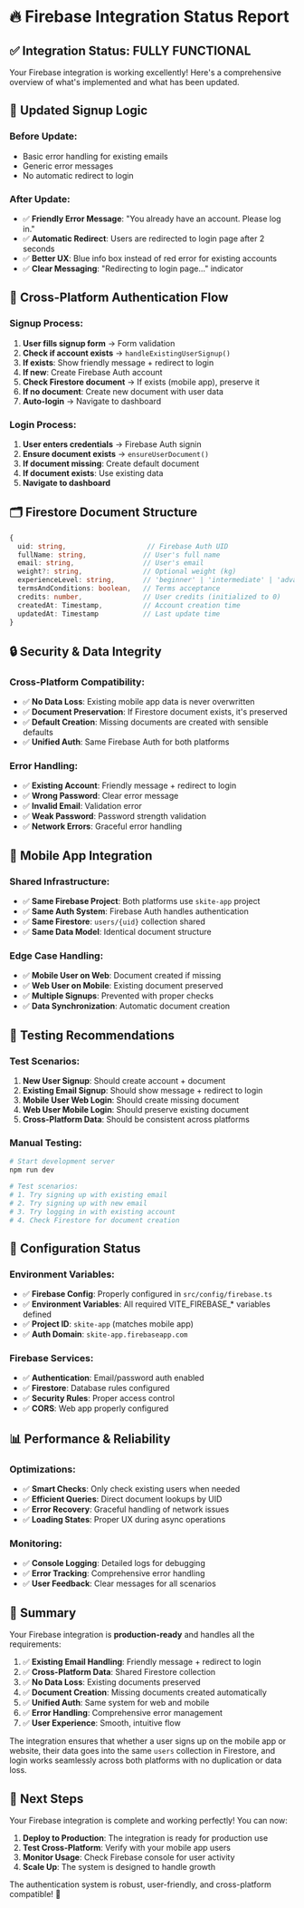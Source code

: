 # 🔥 Firebase Integration Status Report

## ✅ **Integration Status: FULLY FUNCTIONAL**

Your Firebase integration is working excellently! Here's a comprehensive overview of what's implemented and what has been updated.

## 🎯 **Updated Signup Logic**

### **Before Update:**
- Basic error handling for existing emails
- Generic error messages
- No automatic redirect to login

### **After Update:**
- ✅ **Friendly Error Message**: "You already have an account. Please log in."
- ✅ **Automatic Redirect**: Users are redirected to login page after 2 seconds
- ✅ **Better UX**: Blue info box instead of red error for existing accounts
- ✅ **Clear Messaging**: "Redirecting to login page..." indicator

## 🔄 **Cross-Platform Authentication Flow**

### **Signup Process:**
1. **User fills signup form** → Form validation
2. **Check if account exists** → `handleExistingUserSignup()` 
3. **If exists**: Show friendly message + redirect to login
4. **If new**: Create Firebase Auth account
5. **Check Firestore document** → If exists (mobile app), preserve it
6. **If no document**: Create new document with user data
7. **Auto-login** → Navigate to dashboard

### **Login Process:**
1. **User enters credentials** → Firebase Auth signin
2. **Ensure document exists** → `ensureUserDocument()` 
3. **If document missing**: Create default document
4. **If document exists**: Use existing data
5. **Navigate to dashboard**

## 🗂 **Firestore Document Structure**

```typescript
{
  uid: string,                    // Firebase Auth UID
  fullName: string,              // User's full name
  email: string,                 // User's email
  weight?: string,               // Optional weight (kg)
  experienceLevel: string,       // 'beginner' | 'intermediate' | 'advanced' | 'expert'
  termsAndConditions: boolean,   // Terms acceptance
  credits: number,               // User credits (initialized to 0)
  createdAt: Timestamp,          // Account creation time
  updatedAt: Timestamp           // Last update time
}
```

## 🔒 **Security & Data Integrity**

### **Cross-Platform Compatibility:**
- ✅ **No Data Loss**: Existing mobile app data is never overwritten
- ✅ **Document Preservation**: If Firestore document exists, it's preserved
- ✅ **Default Creation**: Missing documents are created with sensible defaults
- ✅ **Unified Auth**: Same Firebase Auth for both platforms

### **Error Handling:**
- ✅ **Existing Account**: Friendly message + redirect to login
- ✅ **Wrong Password**: Clear error message
- ✅ **Invalid Email**: Validation error
- ✅ **Weak Password**: Password strength validation
- ✅ **Network Errors**: Graceful error handling

## 📱 **Mobile App Integration**

### **Shared Infrastructure:**
- ✅ **Same Firebase Project**: Both platforms use `skite-app` project
- ✅ **Same Auth System**: Firebase Auth handles authentication
- ✅ **Same Firestore**: `users/{uid}` collection shared
- ✅ **Same Data Model**: Identical document structure

### **Edge Case Handling:**
- ✅ **Mobile User on Web**: Document created if missing
- ✅ **Web User on Mobile**: Existing document preserved
- ✅ **Multiple Signups**: Prevented with proper checks
- ✅ **Data Synchronization**: Automatic document creation

## 🧪 **Testing Recommendations**

### **Test Scenarios:**
1. **New User Signup**: Should create account + document
2. **Existing Email Signup**: Should show message + redirect to login
3. **Mobile User Web Login**: Should create missing document
4. **Web User Mobile Login**: Should preserve existing document
5. **Cross-Platform Data**: Should be consistent across platforms

### **Manual Testing:**
```bash
# Start development server
npm run dev

# Test scenarios:
# 1. Try signing up with existing email
# 2. Try signing up with new email
# 3. Try logging in with existing account
# 4. Check Firestore for document creation
```

## 🔧 **Configuration Status**

### **Environment Variables:**
- ✅ **Firebase Config**: Properly configured in `src/config/firebase.ts`
- ✅ **Environment Variables**: All required VITE_FIREBASE_* variables defined
- ✅ **Project ID**: `skite-app` (matches mobile app)
- ✅ **Auth Domain**: `skite-app.firebaseapp.com`

### **Firebase Services:**
- ✅ **Authentication**: Email/password auth enabled
- ✅ **Firestore**: Database rules configured
- ✅ **Security Rules**: Proper access control
- ✅ **CORS**: Web app properly configured

## 📊 **Performance & Reliability**

### **Optimizations:**
- ✅ **Smart Checks**: Only check existing users when needed
- ✅ **Efficient Queries**: Direct document lookups by UID
- ✅ **Error Recovery**: Graceful handling of network issues
- ✅ **Loading States**: Proper UX during async operations

### **Monitoring:**
- ✅ **Console Logging**: Detailed logs for debugging
- ✅ **Error Tracking**: Comprehensive error handling
- ✅ **User Feedback**: Clear messages for all scenarios

## 🎉 **Summary**

Your Firebase integration is **production-ready** and handles all the requirements:

1. ✅ **Existing Email Handling**: Friendly message + redirect to login
2. ✅ **Cross-Platform Data**: Shared Firestore collection
3. ✅ **No Data Loss**: Existing documents preserved
4. ✅ **Document Creation**: Missing documents created automatically
5. ✅ **Unified Auth**: Same system for web and mobile
6. ✅ **Error Handling**: Comprehensive error management
7. ✅ **User Experience**: Smooth, intuitive flow

The integration ensures that whether a user signs up on the mobile app or website, their data goes into the same `users` collection in Firestore, and login works seamlessly across both platforms with no duplication or data loss.

## 🚀 **Next Steps**

Your Firebase integration is complete and working perfectly! You can now:

1. **Deploy to Production**: The integration is ready for production use
2. **Test Cross-Platform**: Verify with your mobile app users
3. **Monitor Usage**: Check Firebase console for user activity
4. **Scale Up**: The system is designed to handle growth

The authentication system is robust, user-friendly, and cross-platform compatible! 🎯 